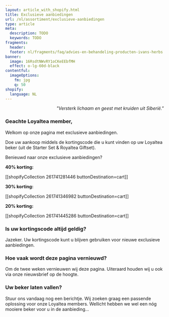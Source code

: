 ```yaml
---
layout: article_with_shopify.html
title: Exclusieve aanbiedingen
url: /nl/assortiment/exclusieve-aanbiedingen
type: article
meta:
  description: TODO
  keywords: TODO
fragments:
  header:
  footer: nl/fragments/faq/advies-en-behandeling-producten-ivans-herbs
banner:
  image: 16RsdtNWvRY1oCKeEEbfMH
  effect: o-lg-60d-black
contentful:
  imageOptions:
    fm: jpg
    q: 50
shopify:
  language: NL
---
```

<p style="text-align: right"><i>"Versterk lichaam en geest met kruiden uit Siberië."</i></p>

### Geachte Loyaltea member,

Welkom op onze pagina met exclusieve aanbiedingen.

Doe uw aankoop middels de kortingscode die u kunt vinden op uw Loyaltea beker (uit de Starter Set & Royaltea Giftset).

Benieuwd naar onze exclusieve aanbiedingen?

**40% korting:**

[[shopifyCollection 261741281446 buttonDestination=cart]]

**30% korting:**

[[shopifyCollection 261741346982 buttonDestination=cart]]

**20% korting:**

[[shopifyCollection 261741445286 buttonDestination=cart]]

### Is uw kortingscode altijd geldig?

Jazeker. Uw kortingscode kunt u blijven gebruiken voor nieuwe exclusieve aanbiedingen.

### Hoe vaak wordt deze pagina vernieuwd?

Om de twee weken vernieuwen wij deze pagina. Uiteraard houden wij u ook via onze nieuwsbrief op de hoogte.

### Uw beker laten vallen?

Stuur ons vandaag nog een berichtje. Wij zoeken graag een passende oplossing voor onze Loyaltea members. Wellicht hebben we wel een nóg mooiere beker voor u in de aanbieding...
